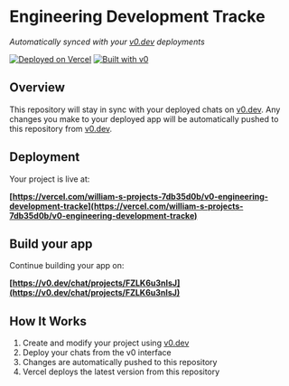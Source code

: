 #  Engineering Development Tracke

*Automatically synced with your [v0.dev](https://v0.dev) deployments*

[![Deployed on Vercel](https://img.shields.io/badge/Deployed%20on-Vercel-black?style=for-the-badge&logo=vercel)](https://vercel.com/william-s-projects-7db35d0b/v0-engineering-development-tracke)
[![Built with v0](https://img.shields.io/badge/Built%20with-v0.dev-black?style=for-the-badge)](https://v0.dev/chat/projects/FZLK6u3nIsJ)

## Overview

This repository will stay in sync with your deployed chats on [v0.dev](https://v0.dev).
Any changes you make to your deployed app will be automatically pushed to this repository from [v0.dev](https://v0.dev).

## Deployment

Your project is live at:

**[https://vercel.com/william-s-projects-7db35d0b/v0-engineering-development-tracke](https://vercel.com/william-s-projects-7db35d0b/v0-engineering-development-tracke)**

## Build your app

Continue building your app on:

**[https://v0.dev/chat/projects/FZLK6u3nIsJ](https://v0.dev/chat/projects/FZLK6u3nIsJ)**

## How It Works

1. Create and modify your project using [v0.dev](https://v0.dev)
2. Deploy your chats from the v0 interface
3. Changes are automatically pushed to this repository
4. Vercel deploys the latest version from this repository